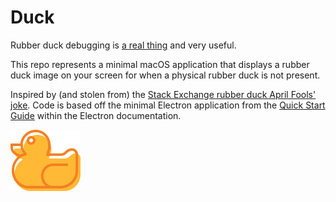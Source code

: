 # Duck
Rubber duck debugging is [a real thing](https://rubberduckdebugging.com/) and very useful.

This repo represents a minimal macOS application that displays a rubber duck image on your screen for when a physical rubber duck is not present.

Inspired by (and stolen from) the [Stack Exchange rubber duck April Fools' joke](https://meta.stackexchange.com/questions/308564/stack-exchange-has-been-taken-over-by-a-rubber-duck). Code is based off the minimal Electron application from the [Quick Start Guide](https://electronjs.org/docs/tutorial/quick-start) within the Electron documentation.

![Rubber Duck](duck.svg)
